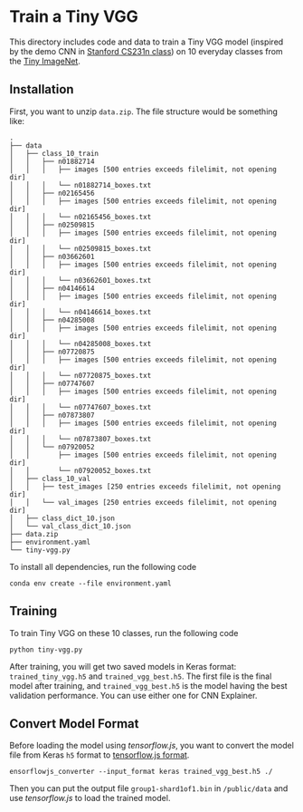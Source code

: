 # Train a Tiny VGG

This directory includes code and data to train a Tiny VGG model
(inspired by the demo CNN in [Stanford CS231n class](http://cs231n.stanford.edu))
on 10 everyday classes from the [Tiny ImageNet](https://tiny-imagenet.herokuapp.com).

## Installation

First, you want to unzip `data.zip`. The file structure would be something like:

```
.
├── data
│   ├── class_10_train
│   │   ├── n01882714
│   │   │   ├── images [500 entries exceeds filelimit, not opening dir]
│   │   │   └── n01882714_boxes.txt
│   │   ├── n02165456
│   │   │   ├── images [500 entries exceeds filelimit, not opening dir]
│   │   │   └── n02165456_boxes.txt
│   │   ├── n02509815
│   │   │   ├── images [500 entries exceeds filelimit, not opening dir]
│   │   │   └── n02509815_boxes.txt
│   │   ├── n03662601
│   │   │   ├── images [500 entries exceeds filelimit, not opening dir]
│   │   │   └── n03662601_boxes.txt
│   │   ├── n04146614
│   │   │   ├── images [500 entries exceeds filelimit, not opening dir]
│   │   │   └── n04146614_boxes.txt
│   │   ├── n04285008
│   │   │   ├── images [500 entries exceeds filelimit, not opening dir]
│   │   │   └── n04285008_boxes.txt
│   │   ├── n07720875
│   │   │   ├── images [500 entries exceeds filelimit, not opening dir]
│   │   │   └── n07720875_boxes.txt
│   │   ├── n07747607
│   │   │   ├── images [500 entries exceeds filelimit, not opening dir]
│   │   │   └── n07747607_boxes.txt
│   │   ├── n07873807
│   │   │   ├── images [500 entries exceeds filelimit, not opening dir]
│   │   │   └── n07873807_boxes.txt
│   │   └── n07920052
│   │       ├── images [500 entries exceeds filelimit, not opening dir]
│   │       └── n07920052_boxes.txt
│   ├── class_10_val
│   │   ├── test_images [250 entries exceeds filelimit, not opening dir]
│   │   └── val_images [250 entries exceeds filelimit, not opening dir]
│   ├── class_dict_10.json
│   └── val_class_dict_10.json
├── data.zip
├── environment.yaml
└── tiny-vgg.py
```

To install all dependencies, run the following code

```
conda env create --file environment.yaml
```

## Training

To train Tiny VGG on these 10 classes, run the following code

```
python tiny-vgg.py
```

After training, you will get two saved models in Keras format: `trained_tiny_vgg.h5`
and `trained_vgg_best.h5`. The first file is the final model after training, and
`trained_vgg_best.h5` is the model having the best validation performance.
You can use either one for CNN Explainer.

## Convert Model Format

Before loading the model using *tensorflow.js*, you want to convert the model file
from Keras `h5` format to [tensorflow.js format](https://www.tensorflow.org/js/tutorials/conversion/import_keras).

```
ensorflowjs_converter --input_format keras trained_vgg_best.h5 ./
```

Then you can put the output file `group1-shard1of1.bin` in `/public/data` and use
*tensorflow.js* to load the trained model.

